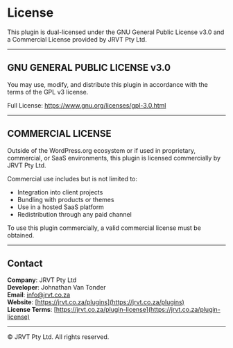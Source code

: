 # License

This plugin is dual-licensed under the GNU General Public License v3.0 and a Commercial License provided by JRVT Pty Ltd.

---

## GNU GENERAL PUBLIC LICENSE v3.0

You may use, modify, and distribute this plugin in accordance with the terms of the GPL v3 license.

Full License: https://www.gnu.org/licenses/gpl-3.0.html

---

## COMMERCIAL LICENSE

Outside of the WordPress.org ecosystem or if used in proprietary, commercial, or SaaS environments, this plugin is licensed commercially by JRVT Pty Ltd.

Commercial use includes but is not limited to:
- Integration into client projects
- Bundling with products or themes
- Use in a hosted SaaS platform
- Redistribution through any paid channel

To use this plugin commercially, a valid commercial license must be obtained.

---

## Contact

**Company**: JRVT Pty Ltd  
**Developer**: Johnathan Van Tonder  
**Email**: info@jrvt.co.za  
**Website**: [https://jrvt.co.za/plugins](https://jrvt.co.za/plugins)  
**License Terms**: [https://jrvt.co.za/plugin-license](https://jrvt.co.za/plugin-license)

---

© JRVT Pty Ltd. All rights reserved.
